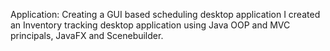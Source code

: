Application:
Creating a GUI based scheduling desktop application
I created an Inventory tracking desktop application using Java OOP and MVC principals, JavaFX and Scenebuilder. 
